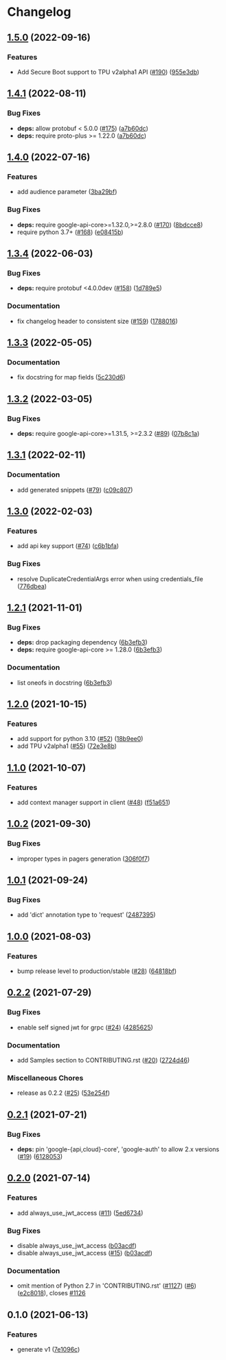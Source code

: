 # Changelog

## [1.5.0](https://github.com/googleapis/python-tpu/compare/v1.4.1...v1.5.0) (2022-09-16)


### Features

* Add Secure Boot support to TPU v2alpha1 API ([#190](https://github.com/googleapis/python-tpu/issues/190)) ([955e3db](https://github.com/googleapis/python-tpu/commit/955e3dbc7bfcaa32027a4e467b05c2579f217483))

## [1.4.1](https://github.com/googleapis/python-tpu/compare/v1.4.0...v1.4.1) (2022-08-11)


### Bug Fixes

* **deps:** allow protobuf < 5.0.0 ([#175](https://github.com/googleapis/python-tpu/issues/175)) ([a7b60dc](https://github.com/googleapis/python-tpu/commit/a7b60dc3416a0f33f28e97b361df8951da706bf8))
* **deps:** require proto-plus >= 1.22.0 ([a7b60dc](https://github.com/googleapis/python-tpu/commit/a7b60dc3416a0f33f28e97b361df8951da706bf8))

## [1.4.0](https://github.com/googleapis/python-tpu/compare/v1.3.4...v1.4.0) (2022-07-16)


### Features

* add audience parameter ([3ba29bf](https://github.com/googleapis/python-tpu/commit/3ba29bfe7d9726a9ab83b70fadda23cafd2fd1b4))


### Bug Fixes

* **deps:** require google-api-core>=1.32.0,>=2.8.0 ([#170](https://github.com/googleapis/python-tpu/issues/170)) ([8bdcce8](https://github.com/googleapis/python-tpu/commit/8bdcce87f5b9c2765619b5f724b462a59d190e8e))
* require python 3.7+ ([#168](https://github.com/googleapis/python-tpu/issues/168)) ([e08415b](https://github.com/googleapis/python-tpu/commit/e08415b197e68768b6d1b9185ad11966a3fbb04e))

## [1.3.4](https://github.com/googleapis/python-tpu/compare/v1.3.3...v1.3.4) (2022-06-03)


### Bug Fixes

* **deps:** require protobuf <4.0.0dev ([#158](https://github.com/googleapis/python-tpu/issues/158)) ([1d789e5](https://github.com/googleapis/python-tpu/commit/1d789e506309cd98c11b4952f5ff89f479ea3695))


### Documentation

* fix changelog header to consistent size ([#159](https://github.com/googleapis/python-tpu/issues/159)) ([1788016](https://github.com/googleapis/python-tpu/commit/1788016409819f3a3627b3c55a453e9240934fc9))

## [1.3.3](https://github.com/googleapis/python-tpu/compare/v1.3.2...v1.3.3) (2022-05-05)


### Documentation

* fix docstring for map fields ([5c230d6](https://github.com/googleapis/python-tpu/commit/5c230d6ff4533f572c6315889ca0ff7d5f6a0882))

## [1.3.2](https://github.com/googleapis/python-tpu/compare/v1.3.1...v1.3.2) (2022-03-05)


### Bug Fixes

* **deps:** require google-api-core>=1.31.5, >=2.3.2 ([#89](https://github.com/googleapis/python-tpu/issues/89)) ([07b8c1a](https://github.com/googleapis/python-tpu/commit/07b8c1acd38d029fb792378f2970191f36b80445))

## [1.3.1](https://github.com/googleapis/python-tpu/compare/v1.3.0...v1.3.1) (2022-02-11)


### Documentation

* add generated snippets ([#79](https://github.com/googleapis/python-tpu/issues/79)) ([c09c807](https://github.com/googleapis/python-tpu/commit/c09c807b4f57798d4798589be0bf4c4d287e6073))

## [1.3.0](https://github.com/googleapis/python-tpu/compare/v1.2.1...v1.3.0) (2022-02-03)


### Features

* add api key support ([#74](https://github.com/googleapis/python-tpu/issues/74)) ([c6b1bfa](https://github.com/googleapis/python-tpu/commit/c6b1bfaecdf02c53d972f6d4181d3eb49d7f460a))


### Bug Fixes

* resolve DuplicateCredentialArgs error when using credentials_file ([776dbea](https://github.com/googleapis/python-tpu/commit/776dbea03b1bc19e930b62708ec68bce49f4d06d))

## [1.2.1](https://www.github.com/googleapis/python-tpu/compare/v1.2.0...v1.2.1) (2021-11-01)


### Bug Fixes

* **deps:** drop packaging dependency ([6b3efb3](https://www.github.com/googleapis/python-tpu/commit/6b3efb38c6bdf23c8dae3fe965e01a3457f5757e))
* **deps:** require google-api-core >= 1.28.0 ([6b3efb3](https://www.github.com/googleapis/python-tpu/commit/6b3efb38c6bdf23c8dae3fe965e01a3457f5757e))


### Documentation

* list oneofs in docstring ([6b3efb3](https://www.github.com/googleapis/python-tpu/commit/6b3efb38c6bdf23c8dae3fe965e01a3457f5757e))

## [1.2.0](https://www.github.com/googleapis/python-tpu/compare/v1.1.0...v1.2.0) (2021-10-15)


### Features

* add support for python 3.10 ([#52](https://www.github.com/googleapis/python-tpu/issues/52)) ([18b9ee0](https://www.github.com/googleapis/python-tpu/commit/18b9ee0cff03b4f97071ef6c7a2bc3e613a01242))
* add TPU v2alpha1 ([#55](https://www.github.com/googleapis/python-tpu/issues/55)) ([72e3e8b](https://www.github.com/googleapis/python-tpu/commit/72e3e8b955690b5f180af89a0a15a8870fd556a8))

## [1.1.0](https://www.github.com/googleapis/python-tpu/compare/v1.0.2...v1.1.0) (2021-10-07)


### Features

* add context manager support in client ([#48](https://www.github.com/googleapis/python-tpu/issues/48)) ([f51a651](https://www.github.com/googleapis/python-tpu/commit/f51a6513f7f13c8aa0c9b06a63134a04ae6463f2))

## [1.0.2](https://www.github.com/googleapis/python-tpu/compare/v1.0.1...v1.0.2) (2021-09-30)


### Bug Fixes

* improper types in pagers generation ([306f0f7](https://www.github.com/googleapis/python-tpu/commit/306f0f7703ba2e1d3c1dc0201b0bd9142cd1cfde))

## [1.0.1](https://www.github.com/googleapis/python-tpu/compare/v1.0.0...v1.0.1) (2021-09-24)


### Bug Fixes

* add 'dict' annotation type to 'request' ([2487395](https://www.github.com/googleapis/python-tpu/commit/24873956eccde0a118ea11ea19ede30758c34180))

## [1.0.0](https://www.github.com/googleapis/python-tpu/compare/v0.2.2...v1.0.0) (2021-08-03)


### Features

* bump release level to production/stable ([#28](https://www.github.com/googleapis/python-tpu/issues/28)) ([64818bf](https://www.github.com/googleapis/python-tpu/commit/64818bfa56c89569bb961c3463872404cee990cf))

## [0.2.2](https://www.github.com/googleapis/python-tpu/compare/v0.2.1...v0.2.2) (2021-07-29)


### Bug Fixes

* enable self signed jwt for grpc ([#24](https://www.github.com/googleapis/python-tpu/issues/24)) ([4285625](https://www.github.com/googleapis/python-tpu/commit/4285625fc0f935820dbb428606730f10033f1974))


### Documentation

* add Samples section to CONTRIBUTING.rst ([#20](https://www.github.com/googleapis/python-tpu/issues/20)) ([2724d46](https://www.github.com/googleapis/python-tpu/commit/2724d4653cc4c261f578a9862a4ba0adfa065236))


### Miscellaneous Chores

* release as 0.2.2 ([#25](https://www.github.com/googleapis/python-tpu/issues/25)) ([53e254f](https://www.github.com/googleapis/python-tpu/commit/53e254fbd3148eacf72236fe264049570e5f1c95))

## [0.2.1](https://www.github.com/googleapis/python-tpu/compare/v0.2.0...v0.2.1) (2021-07-21)


### Bug Fixes

* **deps:** pin 'google-{api,cloud}-core', 'google-auth' to allow 2.x versions ([#19](https://www.github.com/googleapis/python-tpu/issues/19)) ([6128053](https://www.github.com/googleapis/python-tpu/commit/612805319b5aeaf6d6dce9878ea379c65258333e))

## [0.2.0](https://www.github.com/googleapis/python-tpu/compare/v0.1.0...v0.2.0) (2021-07-14)


### Features

* add always_use_jwt_access ([#11](https://www.github.com/googleapis/python-tpu/issues/11)) ([5ed6734](https://www.github.com/googleapis/python-tpu/commit/5ed673416bc3cbaf28c7ff7537261a506d246418))


### Bug Fixes

* disable always_use_jwt_access ([b03acdf](https://www.github.com/googleapis/python-tpu/commit/b03acdf41b2deac509184f9038db70a161b4f30b))
* disable always_use_jwt_access ([#15](https://www.github.com/googleapis/python-tpu/issues/15)) ([b03acdf](https://www.github.com/googleapis/python-tpu/commit/b03acdf41b2deac509184f9038db70a161b4f30b))


### Documentation

* omit mention of Python 2.7 in 'CONTRIBUTING.rst' ([#1127](https://www.github.com/googleapis/python-tpu/issues/1127)) ([#6](https://www.github.com/googleapis/python-tpu/issues/6)) ([e2c8018](https://www.github.com/googleapis/python-tpu/commit/e2c801881d4a6018f56b8fe81d32b0e50bd4426f)), closes [#1126](https://www.github.com/googleapis/python-tpu/issues/1126)

## 0.1.0 (2021-06-13)


### Features

* generate v1 ([7e1096c](https://www.github.com/googleapis/python-tpu/commit/7e1096c850c223445a097da61ba490499532cd34))

